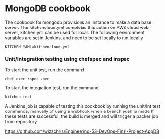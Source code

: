 # MongoDB cookbook
The cookbook for mongodb provisions an instance to make a data base server. The kitchencloud.yml completes this action on AWS cloud web server, kitchen.yml can be used for local.
The following environment variables are set in Jenkins, and need to be set locally to run locally

````
KITCHEN_YAML=kitchencloud.yml
````

### Unit/Integration testing using chefspec and inspec

To start the unit test, run the command

````
chef exec rspec spec
````
To start the integration test, run the command

````
kitchen test
````
A Jenkins job is capable of testing this cookbook by running the unit/int test commands, manually of using a webhook when a branch push is made
If these tests are successful, the build is merged and will trigger a packer job from repository

https://github.com/wizzchris/Engineering-53-DevOps-Final-Project-AppDB

